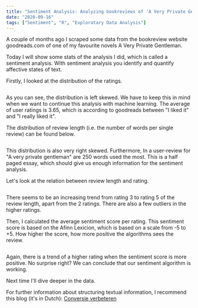 ```yaml
---
title: "Sentiment Analysis: Analyzing bookreviews of 'A Very Private Gentleman'"
date: "2020-09-16"
tags: ["Sentiment", "R", "Exploratary Data Analysis"]
---
```


A couple of months ago I scraped some data from the bookreview website
goodreads.com of one of my favourite novels A Very Private Gentleman.

Today I will show some stats of the analysis I did, which is
called a sentiment analysis. With sentiment analysis you identify and quantify
affective states of text.

Firstly, I looked at the distribution of the ratings.

<img src="{{ site.url {{ site.baseurl }}/images/distribution_of_ratings.png"
alt = "">

As you can see, the distribution is left skewed. We have to keep this in mind
when we want to continue this analysis with machine learning. The average of user
ratings is 3.65, which is according to goodreads between "I liked it" and "I
really liked it".

The distribution of review length (i.e. the number of words per single review)
can be found below.

<img src="{{ site.url {{ site.baseurl }}/images/distribution_review_length.png"
alt = "">

This distribution is also very right skewed. Furthermore, In a user-review
for "A very private gentleman" are 250 words used the most. This is a half paged
essay, which should give us enough information for the sentiment analysis.

Let's look at the relation between review length and rating.

<img src="{{ site.url {{ site.baseurl }}/images/box_plot_review_length_rating.png"
alt = "">

There seems to be an increasing trend from rating 3 to rating 5 of the review
length, apart from the 2 ratings. There are also a few outliers in the higher
ratings.

Then, I calculated the average sentiment score per rating. This sentiment score is based on the Afinn Lexicion, which is based on a scale from -5 to +5.
How higher the score, how more positive the algorithms sees the review.

<img src="{{ site.url {{ site.baseurl }}/images/average_sentiment_score.png"
alt = "">

Again, there is a trend of a higher rating when the sentiment score is more positive. No surprise right? We can conclude that our sentiment algorithm is working.

Next time I'll dive deeper in the data.

For further information about structuring textual information, I recommend this blog (it's in Dutch):
[Conversie verbeteren](https://blog.fivides.nl/)
